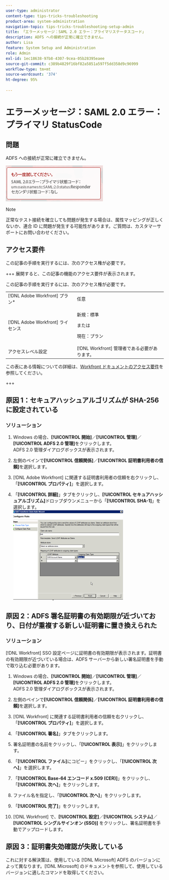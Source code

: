 ```yaml
---
user-type: administrator
content-type: tips-tricks-troubleshooting
product-area: system-administration
navigation-topic: tips-tricks-troubleshooting-setup-admin
title: 「エラーメッセージ：SAML 2.0 エラー：プライマリステータスコード」
description: ADFS への接続が正常に確立できません。
author: Lisa
feature: System Setup and Administration
role: Admin
exl-id: 1ec18638-97b8-4307-9cea-05b28395eaee
source-git-commit: c389b4829f16bf82a5851a597f5dd358d9c96999
workflow-type: tm+mt
source-wordcount: '374'
ht-degree: 95%

---
```


# エラーメッセージ：SAML 2.0 エラー：プライマリ StatusCode

## 問題

ADFS への接続が正常に確立できません。

![SAML_2.0_Error_Error_Status_Code.png](assets/saml-2.0-error-primary-status-code.png)

>[!NOTE]
>
>正常なテスト接続を確立しても問題が発生する場合は、属性マッピングが正しくないか、連合 ID に問題が発生する可能性があります。ご質問は、カスタマーサポートにお問い合わせください。

## アクセス要件

この記事の手順を実行するには、次のアクセス権が必要です。

+++ 展開すると、この記事の機能のアクセス要件が表示されます。

この記事の手順を実行するには、次のアクセス権が必要です。

<table style="table-layout:auto"> 
 <col> 
 <col> 
 <tbody> 
  <tr> 
   <td role="rowheader">[!DNL Adobe Workfront] プラン*</td> 
   <td>任意</td> 
  </tr> 
  <tr> 
   <td role="rowheader">[!DNL Adobe Workfront] ライセンス</td> 
   <td>
   <p>新規：標準</p>
   <p>または</p>
   <p>現在：プラン</p></td> 
  </tr> 
  <tr> 
   <td role="rowheader">アクセスレベル設定</td> 
   <td>[!DNL Workfront] 管理者である必要があります。 </td> 
  </tr> 
 </tbody> 
</table>

この表にある情報についての詳細は、[Workfront ドキュメントのアクセス要件](/help/quicksilver/administration-and-setup/add-users/access-levels-and-object-permissions/access-level-requirements-in-documentation.md)を参照してください。

+++

## 原因 1：セキュアハッシュアルゴリズムが SHA-256 に設定されている

### ソリューション

1. Windows の場合、**[!UICONTROL 開始]**／**[!UICONTROL 管理]**／**[!UICONTROL ADFS 2.0 管理]**&#x200B;をクリックします。\
   ADFS 2.0 管理ダイアログボックスが表示されます。

1. 左側のペインで&#x200B;**[!UICONTROL 信頼関係]**／**[!UICONTROL 証明書利用者の信頼]**&#x200B;を選択します。

1. [!DNL Adobe Workfront] に関連する証明書利用者の信頼を右クリックし、「**[!UICONTROL プロパティ]**」を選択します。
1. 「**[!UICONTROL 詳細]**」タブをクリックし、**[!UICONTROL セキュアハッシュアルゴリズム]**&#x200B;ドロップダウンメニューから「**[!UICONTROL SHA-1]**」を選択します。\
   ![](assets/1-350x287.png)

## 原因 2：ADFS 署名証明書の有効期限が近づいており、日付が重複する新しい証明書に置き換えられた

### ソリューション

[!DNL Workfront] SSO 設定ページに証明書の有効期限が表示されます。証明書の有効期限が近づいている場合は、ADFS サーバーから新しい署名証明書を手動で取り込む必要があります。

1. Windows の場合、**[!UICONTROL 開始]**／**[!UICONTROL 管理]**／**[!UICONTROL ADFS 2.0 管理]**&#x200B;をクリックします。\
   ADFS 2.0 管理ダイアログボックスが表示されます。

1. 左側のペインで&#x200B;**[!UICONTROL 信頼関係]**／**[!UICONTROL 証明書利用者の信頼]**&#x200B;を選択します。

1. [!DNL Workfront] に関連する証明書利用者の信頼を右クリックし、「**[!UICONTROL プロパティ]**」を選択します。
1. 「**[!UICONTROL 署名]**」タブをクリックします。
1. 署名証明書の名前をクリックし、「**[!UICONTROL 表示]**」をクリックします。
1. 「**[!UICONTROL ファイル]**&#x200B;にコピー」をクリックし、「**[!UICONTROL 次へ]**」を選択します。

1. 「**[!UICONTROL Base-64 エンコード x.509 (CER)]**」をクリックし、「**[!UICONTROL 次へ]**」をクリックします。

1. ファイル名を指定し、「**[!UICONTROL 次へ]**」をクリックします。
1. 「**[!UICONTROL 完了]**」をクリックします。
1. [!DNL Workfront] で、**[!UICONTROL 設定]**／**[!UICONTROL システム]**／**[!UICONTROL シングルサインオン (SSO)]** をクリックし、署名証明書を手動でアップロードします。

## 原因 3：証明書失効確認が失敗している

これに対する解決策は、使用している [!DNL Microsoft] ADFS のバージョンによって異なります。[!DNL Microsoft] のドキュメントを参照して、使用しているバージョンに適したコマンドを取得してください。
